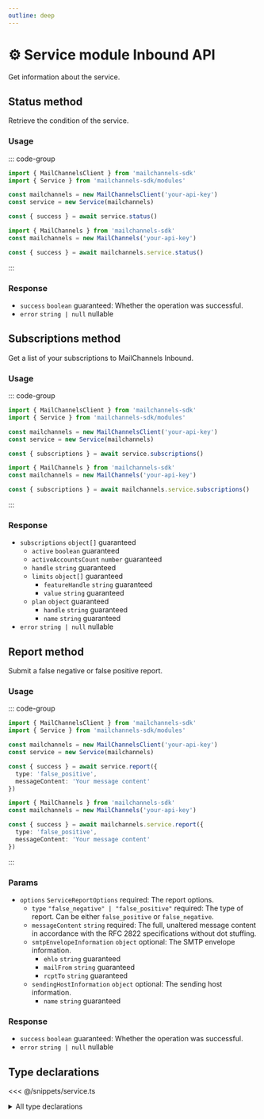 ```yaml
---
outline: deep
---
```


# ⚙️ Service <Badge type="tip">module</Badge> <Badge type="tip">Inbound API</Badge>

<!-- #region description -->
Get information about the service.
<!-- #endregion description -->

## Status <Badge type="info">method</Badge>

Retrieve the condition of the service.

### Usage

::: code-group
```ts [modular.ts]
import { MailChannelsClient } from 'mailchannels-sdk'
import { Service } from 'mailchannels-sdk/modules'

const mailchannels = new MailChannelsClient('your-api-key')
const service = new Service(mailchannels)

const { success } = await service.status()
```

```ts [full.ts]
import { MailChannels } from 'mailchannels-sdk'
const mailchannels = new MailChannels('your-api-key')

const { success } = await mailchannels.service.status()
```
:::

### Response

- `success` `boolean` <Badge>guaranteed</Badge>: Whether the operation was successful.
- `error` `string | null` <Badge type="warning">nullable</Badge>
## Subscriptions <Badge type="info">method</Badge>

Get a list of your subscriptions to MailChannels Inbound.

### Usage

::: code-group
```ts [modular.ts]
import { MailChannelsClient } from 'mailchannels-sdk'
import { Service } from 'mailchannels-sdk/modules'

const mailchannels = new MailChannelsClient('your-api-key')
const service = new Service(mailchannels)

const { subscriptions } = await service.subscriptions()
```

```ts [full.ts]
import { MailChannels } from 'mailchannels-sdk'
const mailchannels = new MailChannels('your-api-key')

const { subscriptions } = await mailchannels.service.subscriptions()
```
:::

### Response
  
- `subscriptions` `object[]` <Badge>guaranteed</Badge>
  - `active` `boolean` <Badge>guaranteed</Badge>
  - `activeAccountsCount` `number` <Badge>guaranteed</Badge>
  - `handle` `string` <Badge>guaranteed</Badge>
  - `limits` `object[]` <Badge>guaranteed</Badge>
    - `featureHandle` `string` <Badge>guaranteed</Badge>
    - `value` `string` <Badge>guaranteed</Badge>
  - `plan` `object` <Badge>guaranteed</Badge>
    - `handle` `string` <Badge>guaranteed</Badge>
    - `name` `string` <Badge>guaranteed</Badge>
- `error` `string | null` <Badge type="warning">nullable</Badge>
## Report <Badge type="info">method</Badge>

Submit a false negative or false positive report.

### Usage

::: code-group
```ts [modular.ts]
import { MailChannelsClient } from 'mailchannels-sdk'
import { Service } from 'mailchannels-sdk/modules'

const mailchannels = new MailChannelsClient('your-api-key')
const service = new Service(mailchannels)

const { success } = await service.report({
  type: 'false_positive',
  messageContent: 'Your message content'
})
```

```ts [full.ts]
import { MailChannels } from 'mailchannels-sdk'
const mailchannels = new MailChannels('your-api-key')

const { success } = await mailchannels.service.report({
  type: 'false_positive',
  messageContent: 'Your message content'
})
```
:::

### Params

- `options` `ServiceReportOptions` <Badge type="danger">required</Badge>: The report options.
  - `type` `"false_negative" | "false_positive"` <Badge type="danger">required</Badge>: The type of report. Can be either `false_positive` or `false_negative`.
  - `messageContent` `string` <Badge type="danger">required</Badge>: The full, unaltered message content in accordance with the RFC 2822 specifications without dot stuffing.
  - `smtpEnvelopeInformation` `object` <Badge type="info">optional</Badge>: The SMTP envelope information.
    - `ehlo` `string` <Badge>guaranteed</Badge>
    - `mailFrom` `string` <Badge>guaranteed</Badge>
    - `rcptTo` `string` <Badge>guaranteed</Badge>
  - `sendingHostInformation` `object` <Badge type="info">optional</Badge>: The sending host information.
    - `name` `string` <Badge>guaranteed</Badge>

### Response

- `success` `boolean` <Badge>guaranteed</Badge>: Whether the operation was successful.
- `error` `string | null` <Badge type="warning">nullable</Badge>

## Type declarations

<<< @/snippets/service.ts

<details>
  <summary>All type declarations</summary>

  **Success Response**

  <<< @/snippets/success-response.ts

  **Subscriptions type declarations**

  <<< @/snippets/service-subscriptions-response.ts

  **Report type declarations**

  <<< @/snippets/service-report-options.ts
</details>
